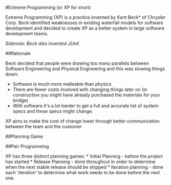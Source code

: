 #Extreme Programming (or XP for short)

Extreme Programming (XP) is a practice invented by Kant Beck* of Chrysler Corp.
Beck identified weaknesses in existing waterfall models for software
development and decided to create XP as a better system in large software
development teams. 

*Sidenote: Beck also invented JUnit*

##Rationale

Beck decided that people were drawing too many parallels between Software
Engineering and Physical Engineering and this was slowing things down:
* Software is much more malleable than physics
* There are fewer costs involved with changing things later on (in construction
  you might have already purchased the materials for your bridge)
* With software it's a lot harder to get a full and accurate list of system
  specs and these specs might change.

XP aims to make the cost of change lower through better communication between
the team and the customer

##Planning Game

##Pair Programming

XP has three distinct planning games:
    * Initial Planning - before the project has started
    * Release Planning - done throughout in order to determine when the next
      stable release should be shipped
    * Iteration planning - done each 'iteration' to determine what work needs
      to be done before the next one.



